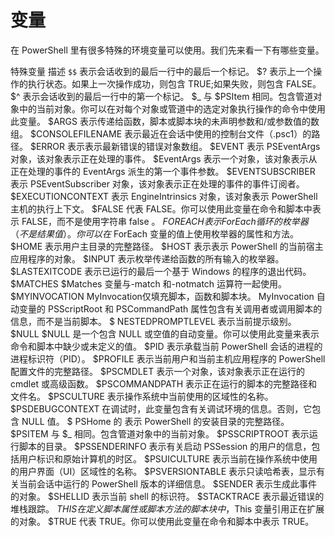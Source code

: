 # 变量

在 PowerShell 里有很多特殊的环境变量可以使用。我们先来看一下有哪些变量。


特殊变量	描述
`$$`	表示会话收到的最后一行中的最后一个标记。
$?	表示上一个操作的执行状态。如果上一次操作成功，则包含 TRUE;如果失败，则包含 FALSE。
$^	表示会话收到的最后一行中的第一个标记。
$_	与 $PSItem 相同。包含管道对象中的当前对象。你可以在对每个对象或管道中的选定对象执行操作的命令中使用此变量。
$ARGS	表示传递给函数，脚本或脚本块的未声明参数和/或参数值的数组。
$CONSOLEFILENAME	表示最近在会话中使用的控制台文件（.psc1）的路径。
$ERROR	表示表示最新错误的错误对象数组。
$EVENT	表示 PSEventArgs 对象，该对象表示正在处理的事件。
$EventArgs	表示一个对象，该对象表示从正在处理的事件的 EventArgs 派生的第一个事件参数。
$EVENTSUBSCRIBER	表示 PSEventSubscriber 对象，该对象表示正在处理的事件的事件订阅者。
$EXECUTIONCONTEXT	表示 EngineIntrinsics 对象，该对象表示 PowerShell 主机的执行上下文。
$FALSE	代表 FALSE。你可以使用此变量在命令和脚本中表示 FALSE，而不是使用字符串 false 。
$FOREACH	表示 ForEach 循环的枚举器（不是结果值）。你可以在$ ForEach 变量的值上使用枚举器的属性和方法。
$HOME	表示用户主目录的完整路径。
$HOST	表示表示 PowerShell 的当前宿主应用程序的对象。
$INPUT	表示枚举传递给函数的所有输入的枚举器。
$LASTEXITCODE	表示已运行的最后一个基于 Windows 的程序的退出代码。
$MATCHES	$Matches 变量与-match 和-notmatch 运算符一起使用。
$MYINVOCATION	MyInvocation仅填充脚本，函数和脚本块。 MyInvocation 自动变量的 PSScriptRoot 和 PSCommandPath 属性包含有关调用者或调用脚本的信息，而不是当前脚本。
$ NESTEDPROMPTLEVEL	表示当前提示级别。
$NULL	$NULL 是一个包含 NULL 或空值的自动变量。你可以使用此变量来表示命令和脚本中缺少或未定义的值。
$PID	表示承载当前 PowerShell 会话的进程的进程标识符（PID）。
$PROFILE	表示当前用户和当前主机应用程序的 PowerShell 配置文件的完整路径。
$PSCMDLET	表示一个对象，该对象表示正在运行的 cmdlet 或高级函数。
$PSCOMMANDPATH	表示正在运行的脚本的完整路径和文件名。
$PSCULTURE	表示操作系统中当前使用的区域性的名称。
$PSDEBUGCONTEXT	在调试时，此变量包含有关调试环境的信息。否则，它包含 NULL 值。
$ PSHome 的	表示 PowerShell 的安装目录的完整路径。
$PSITEM	与 $_ 相同。包含管道对象中的当前对象。
$PSSCRIPTROOT	表示运行脚本的目录。
$PSSENDERINFO	表示有关启动 PSSession 的用户的信息，包括用户标识和原始计算机的时区。
$PSUICULTURE	表示当前在操作系统中使用的用户界面（UI）区域性的名称。
$PSVERSIONTABLE	表示只读哈希表，显示有关当前会话中运行的 PowerShell 版本的详细信息。
$SENDER	表示生成此事件的对象。
$SHELLID	表示当前 shell 的标识符。
$STACKTRACE	表示最近错误的堆栈跟踪。
$THIS	在定义脚本属性或脚本方法的脚本块中，$This 变量引用正在扩展的对象。
$TRUE	代表 TRUE。你可以使用此变量在命令和脚本中表示 TRUE。